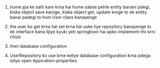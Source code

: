 1. hume jpa ke sath kam krna hai hume sabse pehle entity banani pdegi, kiska object save karoge, kiska object get, update kroge to ek entity banai padegi
 to hum User class banayenge
 
2. the user ko get krna hai set krna hai uske liye repository banayenge
to ek interface bana lijiye kyuki yeh springboot hai apko implement nhi krni chize

3. then database configuration
4. UserRepository ko use krne keliye database configuration krna pdega isliye open Appication-properties
